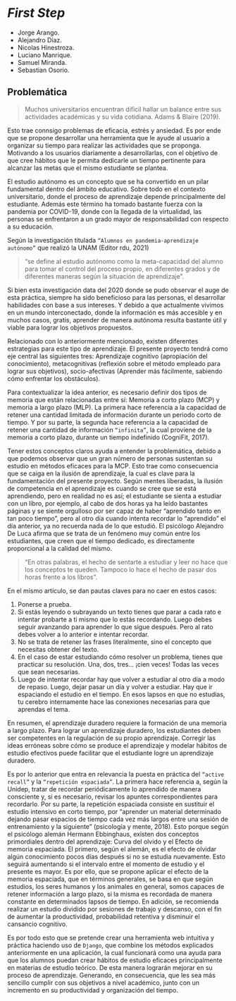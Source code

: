 # _First Step_

- Jorge Arango.
- Alejandro Díaz.
- Nicolas Hinestroza.
- Luciano Manrique.
- Samuel Miranda.
- Sebastian Osorio.

## Problemática
> Muchos universitarios encuentran dificil hallar un balance entre sus actividades académicas y su vida cotidiana.
>Adams & Blaire (2019).

Esto trae connsigo problemas de eficacia, estrés y ansiedad. Es por ende que se propone desarrollar una herramienta que le ayude al usuario a organizar su tiempo para realizar las actividades que se proponga. Motivando a los usuarios diariamente a desarrollarlas, con el objetivo de que cree hábitos que le permita dedicarle un tiempo pertinente para alcanzar las metas que el mismo estudiante se plantea.

El estudio autónomo es un concepto que se ha convertido en un pilar fundamental dentro del ámbito educativo. Sobre todo en el contexto universitario, donde el proceso de aprendizaje depende principalmente del estudiante. Además este término ha tomado bastante fuerza con la pandemia por COVID-19, donde con la llegada de la virtualidad, las personas se enfrentaron a un grado mayor de responsabilidad con respecto a su educación.

Según la investigación titulada `“Alumnos en pandemia-aprendizaje autónomo”`  que realizó la UNAM (Editor rdu, 2021) 
> “se define al estudio autónomo como la meta-capacidad del alumno para tomar el
 control del proceso propio, en diferentes grados y de diferentes maneras según la situación de aprendizaje”. 
 
Si bien esta investigación data del 2020 donde se pudo observar el auge de esta práctica, siempre ha sido beneficioso para las personas, el desarrollar habilidades con base a sus intereses. Y debido a que actualmente vivimos en un mundo interconectado, donde la información es más accesible y en muchos casos, gratis, aprender de manera autónoma resulta bastante útil y viable para lograr los objetivos propuestos.

Relacionado con lo anteriormente mencionado, existen diferentes estrategias para este tipo de aprendizaje. El presente proyecto tendrá como eje central las siguientes tres: Aprendizaje cognitivo (apropiación del conocimiento), metacognitivas (reflexión sobre el método empleado para lograr sus objetivos), socio-afectivas (Aprender más fácilmente, sabiendo cómo enfrentar los obstáculos). 

Para contextualizar la idea anterior, es necesario definir dos tipos de memoria que están relacionadas entre sí: Memoria a corto plazo (MCP) y memoria a largo plazo (MLP). La primera hace referencia a la capacidad de retener una cantidad limitada de información durante un periodo corto de tiempo. Y por su parte, la segunda hace referencia a la capacidad de retener una cantidad de información `“infinita”`, la cual proviene de la memoria a corto plazo, durante un tiempo indefinido  (CogniFit, 2017).

Tener estos conceptos claros ayuda a entender la problemática, debido a que podemos observar que un gran número de personas  sustentan su estudio en métodos eficaces para la MCP. Esto trae como consecuencia que se caiga en la ilusión de aprendizaje, la cual es clave para la fundamentación del presente proyecto. Según mentes liberadas, la ilusión de competencia en el aprendizaje es cuando se cree que se está aprendiendo, pero en realidad no es así; el estudiante se sienta a estudiar con un libro, por ejemplo, al cabo de dos horas ya ha leído bastantes páginas y se siente orgulloso por ser capaz de haber “aprendido tanto en tan poco tiempo”, pero al otro día cuando intenta recordar lo “aprendido” el día anterior, ya no recuerda nada de lo que estudió. El psicólogo Alejandro De Luca afirma que se trata de un fenómeno muy común entre los estudiantes, que creen que el tiempo dedicado, es directamente proporcional a la calidad del mismo.

>“En otras palabras, el hecho de sentarte a estudiar y leer no hace que los conceptos te queden. Tampoco lo hace el hecho de pasar dos horas frente a los libros”.

 En el mismo artículo, se dan pautas claves para no caer en estos casos:
 
 1. Ponerse a prueba.
 1. Si estás leyendo o subrayando un texto tienes que parar a cada rato e intentar probarte a ti mismo que lo estás recordando. Luego debes seguir avanzando para aprender lo que sigue después. Pero al rato debes volver a lo anterior e intentar recordar.
 1. No se trata de retener las frases literalmente, sino el concepto que necesitas obtener del texto.
 1. En el caso de estar estudiando cómo resolver un problema, tienes que practicar su resolución. Una, dos, tres… ¡cien veces! Todas las veces que sean necesarias.
 1. Luego de intentar recordar hay que volver a estudiar al otro día a modo de repaso. Luego, dejar pasar un día y volver a estudiar. Hay que ir espaciando el estudio en el tiempo. En esos lapsos en que no estudias, tu cerebro internamente hace las conexiones necesarias para que aprendas el tema.

En resumen, el aprendizaje duradero requiere la formación de una memoria a largo plazo. Para lograr un aprendizaje duradero, los estudiantes deben ser competentes en la regulación de su propio aprendizaje. Corregir las ideas erróneas sobre cómo se produce el aprendizaje y modelar hábitos de estudio efectivos puede facilitar que el estudiante logre un aprendizaje duradero.

Es por lo anterior que entra en relevancia la puesta en práctica del `“active recall”` y la `“repetición espaciada”`. La primera hace referencia a, según la Unidep, tratar de recordar periódicamente lo aprendido de manera consciente y, si es necesario, revisar los apuntes correspondientes para recordarlo. Por su parte, la repetición espaciada consiste en sustituir el estudio intensivo en corto tiempo, por “aprender un material determinado dejando pasar espacios de tiempo cada vez más largos entre una sesión de entrenamiento y la siguiente” (psicología y mente, 2018). Esto porque según el psicólogo alemán Hermann Ebbinghaus, existen dos conceptos primordiales dentro del aprendizaje: Curva del olvido y el Efecto de memoria espaciada. El primero, según el alemán, es el efecto de olvidar algún conocimiento pocos días después si no se estudia nuevamente. Esto seguirá aumentando si el intervalo entre el momento de estudio y el presente es mayor. Es por ello, que se propone aplicar el efecto de la memoria espaciada, que en términos generales, se basa en que según estudios, los seres humanos y los animales en general, somos capaces de retener información a largo plazo, si la misma es recordada de manera constante en determinados lapsos de tiempo. En adición, se recomienda realizar un estudio dividido por sesiones de trabajo y descanso, con el fin de aumentar la productividad, probabilidad retentiva y disminuir el cansancio cognitivo.

Es por todo esto que se pretende crear una herramienta web intuitiva y práctica haciendo uso de `Django`, que combine los métodos explicados anteriormente en una aplicación, la cual funcionará como una ayuda para que los alumnos puedan crear hábitos de estudio eficaces principalmente en materias de estudio teórico. De esta manera lograrán mejorar en su proceso de aprendizaje. Generando, en consecuencia, que les sea más sencillo cumplir con sus objetivos a nivel académico, junto con un incremento en su productividad y organización del tiempo.
